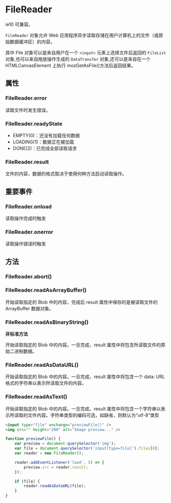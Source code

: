 # FileReader

ie10 可兼容。

`FileReader` 对象允许 Web 应用程序异步读取存储在用户计算机上的文件（或原始数据缓冲区）的内容。

其中 File 对象可以是来自用户在一个 `<input>` 元素上选择文件后返回的 `FileList` 对象,也可以来自拖放操作生成的 `DataTransfer` 对象,还可以是来自在一个 HTMLCanvasElement 上执行 mozGetAsFile()方法后返回结果。

## 属性

### FileReader.error

读取文件时发生错误。

### FileReader.readyState

-   EMPTY(0)：还没有加载任何数据
-   LOADING(1)：数据正在被加载
-   DONE(2)：已完成全部读取请求

### FileReader.result

文件的内容，数据的格式取决于使用何种方法启动读取操作。

## 重要事件

### FileReader.onload

读取操作完成时触发

### FileReader.onerror

读取操作错误时触发

## 方法

### FileReader.abort()

### FileReader.readAsArrayBuffer()

开始读取指定的 Blob 中的内容，完成后 result 属性中保存的是被读取文件的 ArrayBuffer 数据对象。

### FileReader.readAsBinaryString()

**非标准方法**

开始读取指定的 Blob 中的内容。一旦完成，result 属性中将包含所读取文件的原始二进制数据。

### FileReader.readAsDataURL()

开始读取指定的 Blob 中的内容。一旦完成，result 属性中将包含一个 data: URL 格式的字符串以表示所读取文件的内容。

### FileReader.readAsText()

开始读取指定的 Blob 中的内容。一旦完成，result 属性中将包含一个字符串以表示所读取的文件内容。字符串类型的编码可选，如缺省，则默认为“utf-8”类型

```html
<input type="file" onchange="previewFile()" />
<img src="" height="200" alt="Image preview..." />
```

```js
function previewFile() {
    var preview = document.querySelector('img');
    var file = document.querySelector('input[type=file]').files[0];
    var reader = new FileReader();

    reader.addEventListener('laod', () => {
        preview.src = reader.result;
    });

    if (file) {
        reader.readAsDataURL(file);
    }
}
```
